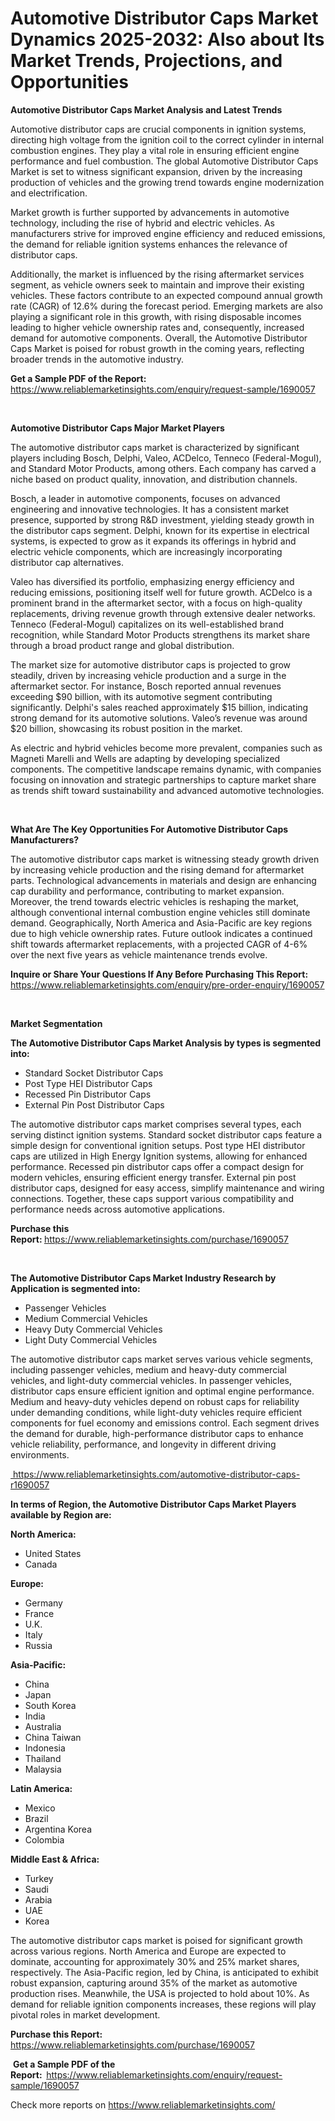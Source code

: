 <p><h1>Automotive Distributor Caps Market Dynamics 2025-2032: Also about Its Market Trends, Projections, and Opportunities</h1></p><p><strong>Automotive Distributor Caps Market Analysis and Latest Trends</strong></p>
<p><p>Automotive distributor caps are crucial components in ignition systems, directing high voltage from the ignition coil to the correct cylinder in internal combustion engines. They play a vital role in ensuring efficient engine performance and fuel combustion. The global Automotive Distributor Caps Market is set to witness significant expansion, driven by the increasing production of vehicles and the growing trend towards engine modernization and electrification. </p><p>Market growth is further supported by advancements in automotive technology, including the rise of hybrid and electric vehicles. As manufacturers strive for improved engine efficiency and reduced emissions, the demand for reliable ignition systems enhances the relevance of distributor caps. </p><p>Additionally, the market is influenced by the rising aftermarket services segment, as vehicle owners seek to maintain and improve their existing vehicles. These factors contribute to an expected compound annual growth rate (CAGR) of 12.6% during the forecast period. Emerging markets are also playing a significant role in this growth, with rising disposable incomes leading to higher vehicle ownership rates and, consequently, increased demand for automotive components. Overall, the Automotive Distributor Caps Market is poised for robust growth in the coming years, reflecting broader trends in the automotive industry.</p></p>
<p><strong>Get a Sample PDF of the Report:&nbsp;</strong> <a href="https://www.reliablemarketinsights.com/enquiry/request-sample/1690057?utm_campaign=3033&utm_medium=2&utm_source=Github&utm_content=ia&utm_term=30032025&utm_id=automotive-distributor-caps">https://www.reliablemarketinsights.com/enquiry/request-sample/1690057</a></p>
<p>&nbsp;</p>
<p><strong>Automotive Distributor Caps Major Market Players</strong></p>
<p><p>The automotive distributor caps market is characterized by significant players including Bosch, Delphi, Valeo, ACDelco, Tenneco (Federal-Mogul), and Standard Motor Products, among others. Each company has carved a niche based on product quality, innovation, and distribution channels.</p><p>Bosch, a leader in automotive components, focuses on advanced engineering and innovative technologies. It has a consistent market presence, supported by strong R&D investment, yielding steady growth in the distributor caps segment. Delphi, known for its expertise in electrical systems, is expected to grow as it expands its offerings in hybrid and electric vehicle components, which are increasingly incorporating distributor cap alternatives.</p><p>Valeo has diversified its portfolio, emphasizing energy efficiency and reducing emissions, positioning itself well for future growth. ACDelco is a prominent brand in the aftermarket sector, with a focus on high-quality replacements, driving revenue growth through extensive dealer networks. Tenneco (Federal-Mogul) capitalizes on its well-established brand recognition, while Standard Motor Products strengthens its market share through a broad product range and global distribution.</p><p>The market size for automotive distributor caps is projected to grow steadily, driven by increasing vehicle production and a surge in the aftermarket sector. For instance, Bosch reported annual revenues exceeding $90 billion, with its automotive segment contributing significantly. Delphi's sales reached approximately $15 billion, indicating strong demand for its automotive solutions. Valeo’s revenue was around $20 billion, showcasing its robust position in the market.</p><p>As electric and hybrid vehicles become more prevalent, companies such as Magneti Marelli and Wells are adapting by developing specialized components. The competitive landscape remains dynamic, with companies focusing on innovation and strategic partnerships to capture market share as trends shift toward sustainability and advanced automotive technologies.</p></p>
<p>&nbsp;</p>
<p><strong>What Are The Key Opportunities For Automotive Distributor Caps Manufacturers?</strong></p>
<p><p>The automotive distributor caps market is witnessing steady growth driven by increasing vehicle production and the rising demand for aftermarket parts. Technological advancements in materials and design are enhancing cap durability and performance, contributing to market expansion. Moreover, the trend towards electric vehicles is reshaping the market, although conventional internal combustion engine vehicles still dominate demand. Geographically, North America and Asia-Pacific are key regions due to high vehicle ownership rates. Future outlook indicates a continued shift towards aftermarket replacements, with a projected CAGR of 4-6% over the next five years as vehicle maintenance trends evolve.</p></p>
<p><strong>Inquire or Share Your Questions If Any Before Purchasing This Report:</strong> <a href="https://www.reliablemarketinsights.com/enquiry/pre-order-enquiry/1690057?utm_campaign=3033&utm_medium=2&utm_source=Github&utm_content=ia&utm_term=30032025&utm_id=automotive-distributor-caps">https://www.reliablemarketinsights.com/enquiry/pre-order-enquiry/1690057</a></p>
<p>&nbsp;</p>
<p><strong>Market Segmentation</strong></p>
<p><strong>The Automotive Distributor Caps Market Analysis by types is segmented into:</strong></p>
<p><ul><li>Standard Socket Distributor Caps</li><li>Post Type HEI Distributor Caps</li><li>Recessed Pin Distributor Caps</li><li>External Pin Post Distributor Caps</li></ul></p>
<p><p>The automotive distributor caps market comprises several types, each serving distinct ignition systems. Standard socket distributor caps feature a simple design for conventional ignition setups. Post type HEI distributor caps are utilized in High Energy Ignition systems, allowing for enhanced performance. Recessed pin distributor caps offer a compact design for modern vehicles, ensuring efficient energy transfer. External pin post distributor caps, designed for easy access, simplify maintenance and wiring connections. Together, these caps support various compatibility and performance needs across automotive applications.</p></p>
<p><strong>Purchase this Report:&nbsp;</strong><a href="https://www.reliablemarketinsights.com/purchase/1690057?utm_campaign=3033&utm_medium=2&utm_source=Github&utm_content=ia&utm_term=30032025&utm_id=automotive-distributor-caps">https://www.reliablemarketinsights.com/purchase/1690057</a></p>
<p>&nbsp;</p>
<p><strong>The Automotive Distributor Caps Market Industry Research by Application is segmented into:</strong></p>
<p><ul><li>Passenger Vehicles</li><li>Medium Commercial Vehicles</li><li>Heavy Duty Commercial Vehicles</li><li>Light Duty Commercial Vehicles</li></ul></p>
<p><p>The automotive distributor caps market serves various vehicle segments, including passenger vehicles, medium and heavy-duty commercial vehicles, and light-duty commercial vehicles. In passenger vehicles, distributor caps ensure efficient ignition and optimal engine performance. Medium and heavy-duty vehicles depend on robust caps for reliability under demanding conditions, while light-duty vehicles require efficient components for fuel economy and emissions control. Each segment drives the demand for durable, high-performance distributor caps to enhance vehicle reliability, performance, and longevity in different driving environments.</p></p>
<p><a href="https://www.reliablemarketinsights.com/automotive-distributor-caps-r1690057?utm_campaign=3033&utm_medium=2&utm_source=Github&utm_content=ia&utm_term=30032025&utm_id=automotive-distributor-caps">&nbsp;https://www.reliablemarketinsights.com/automotive-distributor-caps-r1690057</a></p>
<p><strong>In terms of Region, the Automotive Distributor Caps Market Players available by Region are:</strong></p>
<p>
    <p> <strong> North America: </strong>
        <ul>
            <li>United States</li>
            <li>Canada</li>
        </ul>
        </p> 
    <p> <strong> Europe: </strong>
        <ul>
            <li>Germany</li>
            <li>France</li>
            <li>U.K.</li>
            <li>Italy</li>
            <li>Russia</li>
        </ul>
        </p> 
    <p> <strong> Asia-Pacific: </strong>
        <ul>
            <li>China</li>
            <li>Japan</li>
            <li>South Korea</li>
            <li>India</li>
            <li>Australia</li>
            <li>China Taiwan</li>
            <li>Indonesia</li>
            <li>Thailand</li>
            <li>Malaysia</li>
        </ul>
        </p> 
    <p> <strong> Latin America: </strong>
        <ul>
            <li>Mexico</li>
            <li>Brazil</li>
            <li>Argentina Korea</li>
            <li>Colombia</li>
        </ul>
        </p> 
    <p> <strong> Middle East & Africa: </strong>
        <ul>
            <li>Turkey</li>
            <li>Saudi</li>
            <li>Arabia</li>
            <li>UAE</li>
            <li>Korea</li>
        </ul>
    </p>
    </p>
<p><p>The automotive distributor caps market is poised for significant growth across various regions. North America and Europe are expected to dominate, accounting for approximately 30% and 25% market shares, respectively. The Asia-Pacific region, led by China, is anticipated to exhibit robust expansion, capturing around 35% of the market as automotive production rises. Meanwhile, the USA is projected to hold about 10%. As demand for reliable ignition components increases, these regions will play pivotal roles in market development.</p></p>
<p><strong>Purchase this Report: </strong><a href="https://www.reliablemarketinsights.com/purchase/1690057?utm_campaign=3033&utm_medium=2&utm_source=Github&utm_content=ia&utm_term=30032025&utm_id=automotive-distributor-caps">https://www.reliablemarketinsights.com/purchase/1690057</a></p>
<p>&nbsp;<strong>Get a Sample PDF of the Report:&nbsp;&nbsp;</strong><a href="https://www.reliablemarketinsights.com/enquiry/request-sample/1690057?utm_campaign=3033&utm_medium=2&utm_source=Github&utm_content=ia&utm_term=30032025&utm_id=automotive-distributor-caps">https://www.reliablemarketinsights.com/enquiry/request-sample/1690057</a></p>
<p><strong></strong></p>
<p>Check more reports on <a href="https://www.reliablemarketinsights.com/?utm_campaign=3033&utm_medium=2&utm_source=Github&utm_content=ia&utm_term=30032025&utm_id=automotive-distributor-caps">https://www.reliablemarketinsights.com/</a></p>